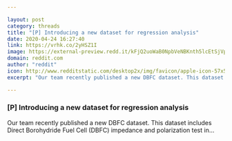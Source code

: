 ```yaml
---

layout: post
category: threads
title: "[P] Introducing a new dataset for regression analysis"
date: 2020-04-24 16:27:40
link: https://vrhk.co/2yHSZ1I
image: https://external-preview.redd.it/kFjQ2uoWaB0NpbVeNBKnth5lcEtSjVp-LI51Krh2sZI.jpg?width=400&height=209.42408377&auto=webp&crop=400:209.42408377,smart&s=e72433f58a64abf715c8c0b99fad45217d029196
domain: reddit.com
author: "reddit"
icon: http://www.redditstatic.com/desktop2x/img/favicon/apple-icon-57x57.png
excerpt: "Our team recently published a new DBFC dataset. This dataset includes Direct Borohydride Fuel Cell (DBFC) impedance and polarization test in..."

---
```


### [P] Introducing a new dataset for regression analysis

Our team recently published a new DBFC dataset. This dataset includes Direct Borohydride Fuel Cell (DBFC) impedance and polarization test in...